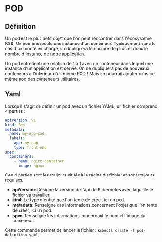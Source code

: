 # POD

## Définition

Un pod est le plus petit objet que l'on peut rencontrer dans l'écosystème K8S. Un pod encapsule une instance d'un conteneur. Typiquement dans le cas d'un monté en charge, on dupliquera le nombre de pods et donc le nombre d'instance de notre application.

Un pod entretient une relation de 1 à 1 avec un conteneur dans lequel une instance d'un application est servie. On ne dupliquera pas de nouveaux conteneurs à l'intérieur d'un même POD ! Mais on pourrait ajouter dans ce même pod des conteneurs utilitaires.

## Yaml

Lorsqu'il s'agit de définir un pod avec un fichier YAML, un fichier comprend 4 parties :

```yaml
apiVersion: v1
kind: Pod
metadata:
  name: my-app-pod
  labels:
    app: my-app
    type: front-end
spec:
  containers:
    - name: nginx-container
      image: nginx
```

Ces 4 parties sont les toujours situés à la racine du fichier et sont toujours requises.

- **apiVersion**: Désigne la version de l'api de Kubernetes avec laquelle le fichier va travailler.
- **kind**: Le type d'entité que l'on tente de créer, ici un pod.
- **metadata**: Renseigne des informations concernant l'objet que l'on tente de créer, ici un pod.
- **spec**: Renseigne les informations concernant le nom et l'image du conteneur.

Cette commande permet de lancer le fichier : `kubectl create -f pod-definition.yaml`
